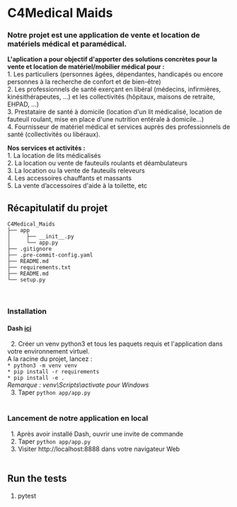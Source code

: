 # C4Medical Maids
### Notre projet est une application de vente et location de matériels médical et paramédical.


**L'aplication a pour objectif d'apporter des solutions concrètes pour la vente et location de matériel/mobilier médical pour :**  
       1. Les particuliers (personnes âgées, dépendantes, handicapés ou encore personnes à la recherche de confort et de bien-être)    
       2. Les professionnels de santé exerçant en libéral (médecins, infirmières, kinésithérapeutes, …) et les collectivités (hôpitaux, maisons de retraite, EHPAD, …)    
       3. Prestataire de santé à domicile (location d'un lit médicalisé, location de fauteuil roulant, mise en place d'une nutrition entérale à domicile…)                                                                                                                                                   
       4. Fournisseur de matériel médical et services auprès des professionnels de santé (collectivités ou libéraux).
                
**Nos services et activités :**  
 	     1. La location de lits médicalisés  
 	     2. La location ou vente de fauteuils roulants et déambulateurs    
 	     3. La location ou la vente de fauteuils releveurs   
 	     4. Les accessoires chauffants et massants  
 	     5. La vente d’accessoires d'aide à la toilette, etc    

## Récapitulatif du projet  
```
C4Medical_Maids
├── app
│     ├── __init__.py
│     └── app.py
├── .gitignore
├── .pre-commit-config.yaml
├── README.md
├── requirements.txt
├── README.md 
└── setup.py  
```

   
### Installation
#### Dash [ici](https://dash.plotly.com//)  

  2. Créer un venv python3 et tous les paquets requis et l'application dans votre environnement virtuel.  
  	       A la racine du projet, lancez :  
		   		`* python3 -m venv venv`  
           		`* pip install -r requirements`  
                `* pip install -e .`    
	       *Remarque : venv\Scripts\activate pour Windows*  
  3. Taper `python app/app.py`  
 
### Lancement de notre application en local
  1. Après avoir installé Dash, ouvrir une invite de commande  
  2. Taper `python app/app.py`  
  3. Visiter http://localhost:8888 dans votre navigateur Web  
 
## Run the tests  
1. pytest  
